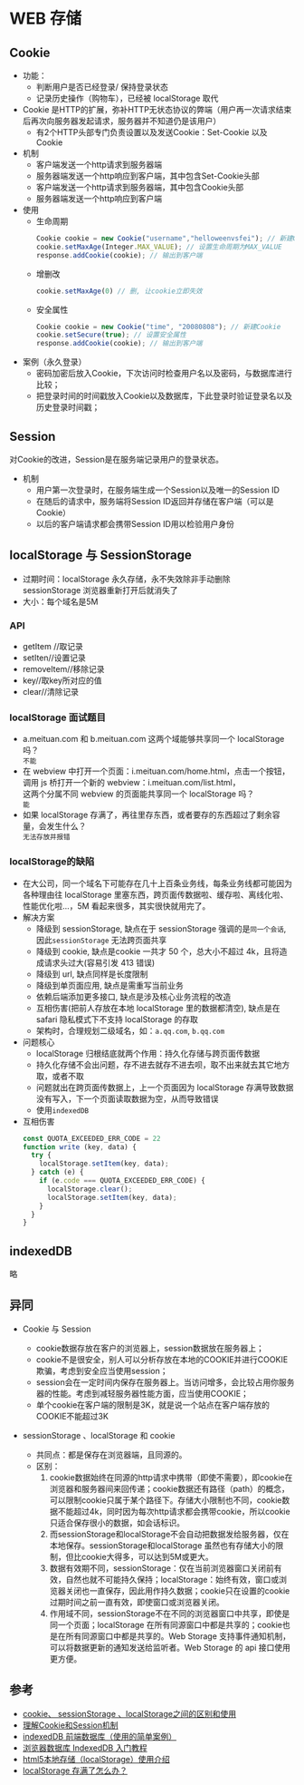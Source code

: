 # WEB 存储

## Cookie
- 功能：
  * 判断用户是否已经登录/ 保持登录状态
  * 记录历史操作（购物车），已经被 localStorage 取代
- Cookie 是HTTP的扩展，弥补HTTP无状态协议的弊端（用户再一次请求结束后再次向服务器发起请求，服务器并不知道仍是该用户）
  * 有2个HTTP头部专门负责设置以及发送Cookie：Set-Cookie 以及 Cookie
- 机制
  * 客户端发送一个http请求到服务器端 
  * 服务器端发送一个http响应到客户端，其中包含Set-Cookie头部 
  * 客户端发送一个http请求到服务器端，其中包含Cookie头部 
  * 服务器端发送一个http响应到客户端
- 使用
  * 生命周期
    ```js
    Cookie cookie = new Cookie("username","helloweenvsfei"); // 新建Cookie
    cookie.setMaxAge(Integer.MAX_VALUE); // 设置生命周期为MAX_VALUE
    response.addCookie(cookie); // 输出到客户端
    ```
  * 增删改
    ```js
    cookie.setMaxAge(0) // 删, 让cookie立即失效

    ```
  * 安全属性
    ```js
    Cookie cookie = new Cookie("time", "20080808"); // 新建Cookie
    cookie.setSecure(true); // 设置安全属性
    response.addCookie(cookie); // 输出到客户端
    ```
- 案例（永久登录）
  * 密码加密后放入Cookie，下次访问时检查用户名以及密码，与数据库进行比较；
  * 把登录时间的时间戳放入Cookie以及数据库，下此登录时验证登录名以及历史登录时间戳；

## Session
对Cookie的改进，Session是在服务端记录用户的登录状态。
- 机制
  * 用户第一次登录时，在服务端生成一个Session以及唯一的Session ID
  * 在随后的请求中，服务端将Session ID返回并存储在客户端（可以是 Cookie）
  * 以后的客户端请求都会携带Session ID用以检验用户身份

## localStorage 与 SessionStorage
- 过期时间：localStorage 永久存储，永不失效除非手动删除  
           sessionStorage 浏览器重新打开后就消失了
- 大小：每个域名是5M
### API
- getItem //取记录
- setIten//设置记录
- removeItem//移除记录
- key//取key所对应的值
- clear//清除记录

### localStorage 面试题目
- a.meituan.com 和 b.meituan.com 这两个域能够共享同一个 localStorage 吗？  
  `不能`
- 在 webview 中打开一个页面：i.meituan.com/home.html，点击一个按钮，  
  调用 js 桥打开一个新的 webview：i.meituan.com/list.html，  
  这两个分属不同 webview 的页面能共享同一个 localStorage 吗？  
  `能`
- 如果 localStorage 存满了，再往里存东西，或者要存的东西超过了剩余容量，会发生什么？  
  `无法存放并报错`

### localStorage的缺陷
- 在大公司，同一个域名下可能存在几十上百条业务线，每条业务线都可能因为各种理由往 localStorage 里塞东西，跨页面传数据啦、缓存啦、离线化啦、性能优化啦...，5M 看起来很多，其实很快就用完了。
- 解决方案
  * 降级到 sessionStorage, 缺点在于 sessionStorage 强调的是`同一个会话`, 因此`sessionStorage` 无法跨页面共享
  * 降级到 cookie, 缺点是cookie 一共才 50 个，总大小不超过 4k，且将造成请求头过大(容易引发 413 错误)
  * 降级到 url, 缺点同样是长度限制
  * 降级到单页面应用, 缺点是需重写当前业务
  * 依赖后端添加更多接口, 缺点是涉及核心业务流程的改造
  * 互相伤害(把前人存放在本地 localStorage 里的数据都清空), 缺点是在 safari 隐私模式下不支持 localStorage 的存取
  * 架构时，合理规划二级域名，如：`a.qq.com`, `b.qq.com` 
- 问题核心
  * localStorage 归根结底就两个作用：持久化存储与跨页面传数据
  * 持久化存储不会出问题，存不进去就存不进去呗，取不出来就去其它地方取，或者不取
  * 问题就出在跨页面传数据上，上一个页面因为 localStorage 存满导致数据没有写入，下一个页面读取数据为空，从而导致错误
  * 使用`indexedDB`
- 互相伤害
  ```js
  const QUOTA_EXCEEDED_ERR_CODE = 22
  function write (key, data) {
    try {
      localStorage.setItem(key, data);
    } catch (e) {
      if (e.code === QUOTA_EXCEEDED_ERR_CODE) {
        localStorage.clear();
        localStorage.setItem(key, data);
      }
    }
  }
  ```

## indexedDB
略

## 异同
   - Cookie 与 Session
     * cookie数据存放在客户的浏览器上，session数据放在服务器上；
     * cookie不是很安全，别人可以分析存放在本地的COOKIE并进行COOKIE欺骗，考虑到安全应当使用session；
     * session会在一定时间内保存在服务器上。当访问增多，会比较占用你服务器的性能。考虑到减轻服务器性能方面，应当使用COOKIE；
     * 单个cookie在客户端的限制是3K，就是说一个站点在客户端存放的COOKIE不能超过3K

   - sessionStorage 、localStorage 和 cookie
     * 共同点：都是保存在浏览器端，且同源的。
     * 区别：
       1. cookie数据始终在同源的http请求中携带（即使不需要），即cookie在浏览器和服务器间来回传递；cookie数据还有路径（path）的概念，可以限制cookie只属于某个路径下。存储大小限制也不同，cookie数据不能超过4k，同时因为每次http请求都会携带cookie，所以cookie只适合保存很小的数据，如会话标识。
       2. 而sessionStorage和localStorage不会自动把数据发给服务器，仅在本地保存。sessionStorage和localStorage 虽然也有存储大小的限制，但比cookie大得多，可以达到5M或更大。
       3. 数据有效期不同，sessionStorage：仅在当前浏览器窗口关闭前有效，自然也就不可能持久保持；localStorage：始终有效，窗口或浏览器关闭也一直保存，因此用作持久数据；cookie只在设置的cookie过期时间之前一直有效，即使窗口或浏览器关闭。
       4. 作用域不同，sessionStorage不在不同的浏览器窗口中共享，即使是同一个页面；localStorage 在所有同源窗口中都是共享的；cookie也是在所有同源窗口中都是共享的。Web Storage 支持事件通知机制，可以将数据更新的通知发送给监听者。Web Storage 的 api 接口使用更方便。

## 参考
- [cookie、 sessionStorage 、localStorage之间的区别和使用](http://www.cnblogs.com/caiyezi/p/5619506.html)
- [理解Cookie和Session机制](https://www.cnblogs.com/andy-zhou/p/5360107.html)
- [indexedDB 前端数据库（使用的简单案例）](https://www.cnblogs.com/oukele/p/10727790.html)
- [浏览器数据库 IndexedDB 入门教程](http://www.ruanyifeng.com/blog/2018/07/indexeddb.html)
- [html5本地存储（localStorage）使用介绍](https://www.cnblogs.com/shizhouyu/p/4021717.html)
- [localStorage 存满了怎么办？](https://www.cnblogs.com/kidney/p/9058352.html)